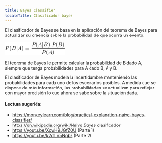 ```yaml
---
title: Bayes Classifier
localeTitle: Clasificador bayes
---
```

El clasificador de Bayes se basa en la aplicación del teorema de Bayes para actualizar su creencia sobre la probabilidad de que ocurra un evento.

![Teorema de Bayes](https://github.com/Cheungo/bayes_theorem_image/blob/master/CodeCogsEqn.gif?raw=true)

El teorema de Bayes le permite calcular la probabilidad de B dado A, siempre que tenga probabilidades para A dado B, A y B.

El clasificador de Bayes modela la incertidumbre manteniendo las probabilidades para cada uno de los escenarios posibles. A medida que se dispone de más información, las probabilidades se actualizan para reflejar con mayor precisión lo que ahora se sabe sobre la situación dada.

#### Lectura sugerida:

*   https://monkeylearn.com/blog/practical-explanation-naive-bayes-classifier/
*   https://en.wikipedia.org/wiki/Naive _Bayes_ clasificador
*   https://youtu.be/XcwH9JGfZOU (Parte 1)
*   https://youtu.be/k2diLn5Nqbs (Parte 2)